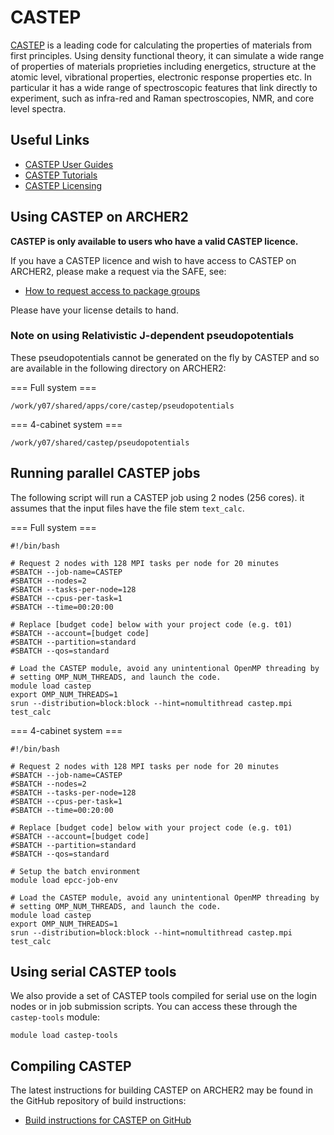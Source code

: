 # CASTEP

[CASTEP](http://www.castep.org) is a leading code for calculating the
properties of materials from first principles. Using density functional
theory, it can simulate a wide range of properties of materials
proprieties including energetics, structure at the atomic level,
vibrational properties, electronic response properties etc. In
particular it has a wide range of spectroscopic features that link
directly to experiment, such as infra-red and Raman spectroscopies, NMR,
and core level spectra.

## Useful Links

   - [CASTEP User Guides](http://www.castep.org/CASTEP/Documentation)
   - [CASTEP Tutorials](http://www.castep.org/CASTEP/OnlineTutorials)
   - [CASTEP Licensing](http://www.castep.org/CASTEP/GettingCASTEP)

## Using CASTEP on ARCHER2

**CASTEP is only available to users who have a valid CASTEP licence.**

If you have a CASTEP licence and wish to have access to CASTEP on
ARCHER2, please make a request via the SAFE, see:

   - [How to request access to package
     groups](https://epcced.github.io/safe-docs/safe-for-users/#how-to-request-access-to-a-package-group)

Please have your license details to hand.

### Note on using Relativistic J-dependent pseudopotentials

These pseudopotentials cannot be generated on the fly by CASTEP and so are available in
the following directory on ARCHER2:

=== Full system ===
   ```
   /work/y07/shared/apps/core/castep/pseudopotentials
   ```
=== 4-cabinet system ===
   ```
   /work/y07/shared/castep/pseudopotentials
   ```

## Running parallel CASTEP jobs

The following script will run a CASTEP job using 2 nodes (256 cores). it
assumes that the input files have the file stem `text_calc`.

=== Full system ===
   ```
   #!/bin/bash

   # Request 2 nodes with 128 MPI tasks per node for 20 minutes
   #SBATCH --job-name=CASTEP
   #SBATCH --nodes=2
   #SBATCH --tasks-per-node=128
   #SBATCH --cpus-per-task=1
   #SBATCH --time=00:20:00

   # Replace [budget code] below with your project code (e.g. t01)
   #SBATCH --account=[budget code]
   #SBATCH --partition=standard
   #SBATCH --qos=standard

   # Load the CASTEP module, avoid any unintentional OpenMP threading by
   # setting OMP_NUM_THREADS, and launch the code.
   module load castep
   export OMP_NUM_THREADS=1
   srun --distribution=block:block --hint=nomultithread castep.mpi test_calc
   ```
=== 4-cabinet system ===
   ```
   #!/bin/bash

   # Request 2 nodes with 128 MPI tasks per node for 20 minutes
   #SBATCH --job-name=CASTEP
   #SBATCH --nodes=2
   #SBATCH --tasks-per-node=128
   #SBATCH --cpus-per-task=1
   #SBATCH --time=00:20:00

   # Replace [budget code] below with your project code (e.g. t01)
   #SBATCH --account=[budget code]
   #SBATCH --partition=standard
   #SBATCH --qos=standard

   # Setup the batch environment
   module load epcc-job-env

   # Load the CASTEP module, avoid any unintentional OpenMP threading by
   # setting OMP_NUM_THREADS, and launch the code.
   module load castep
   export OMP_NUM_THREADS=1
   srun --distribution=block:block --hint=nomultithread castep.mpi test_calc
   ```

## Using serial CASTEP tools

We also provide a set of CASTEP tools compiled for serial use on the login
nodes or in job submission scripts. You can access these through the 
`castep-tools` module:

```
module load castep-tools
```

## Compiling CASTEP

The latest instructions for building CASTEP on ARCHER2 may be found in
the GitHub repository of build instructions:

   - [Build instructions for CASTEP on
     GitHub](https://github.com/hpc-uk/build-instructions/tree/main/apps/CASTEP)
